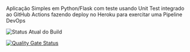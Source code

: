 Aplicação Simples em Python/Flask com teste usando Unit Test integrado ao GitHub Actions fazendo deploy no Heroku para exercitar uma Pipeline DevOps


![Status Atual do Build](https://github.com/t-moedano/devopslab/actions/workflows/pipeline.yml/badge.svg)

[![Quality Gate Status](https://sonarcloud.io/api/project_badges/measure?project=t-moedano&metric=alert_status)](https://sonarcloud.io/summary/new_code?id=t-moedano)

